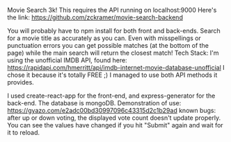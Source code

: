 Movie Search 3k!
This requires the API running on localhost:9000
Here's the link: https://github.com/zckramer/movie-search-backend

You will probably have to npm install for both front and back-ends.
Search for a movie title as accurately as you can. Even with misspellings or punctuation errors you can get possible matches (at the bottom of the page) while the main search will return the closest match! 
Tech Stack:
I'm using the unofficial IMDB API, found here: https://rapidapi.com/hmerritt/api/imdb-internet-movie-database-unofficial
I chose it because it's totally FREE ;) I managed to use both API methods it provides.

I used create-react-app for the front-end, and express-generator for the back-end. The database is mongoDB. 
Demonstration of use:
https://gyazo.com/e2adc00bd30997096c43315d2c1b29ad
known bugs:
after up or down voting, the displayed vote count doesn't update properly. You can see the values have changed if you hit "Submit" again and wait for it to reload.
